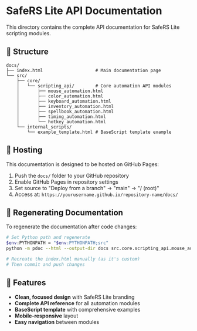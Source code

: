 # SafeRS Lite API Documentation

This directory contains the complete API documentation for SafeRS Lite scripting modules.

## 📁 Structure

```
docs/
├── index.html                    # Main documentation page
└── src/
    ├── core/
    │   └── scripting_api/        # Core automation API modules
    │       ├── mouse_automation.html
    │       ├── color_automation.html
    │       ├── keyboard_automation.html
    │       ├── inventory_automation.html
    │       ├── spellbook_automation.html
    │       ├── timing_automation.html
    │       └── hotkey_automation.html
    └── internal_scripts/
        └── example_template.html # BaseScript template example
```

## 🚀 Hosting

This documentation is designed to be hosted on GitHub Pages:

1. Push the `docs/` folder to your GitHub repository
2. Enable GitHub Pages in repository settings
3. Set source to "Deploy from a branch" → "main" → "/ (root)"
4. Access at: `https://yourusername.github.io/repository-name/docs/`

## 🔄 Regenerating Documentation

To regenerate the documentation after code changes:

```bash
# Set Python path and regenerate
$env:PYTHONPATH = "$env:PYTHONPATH;src"
python -m pdoc --html --output-dir docs src.core.scripting_api.mouse_automation src.core.scripting_api.color_automation src.core.scripting_api.keyboard_automation src.core.scripting_api.inventory_automation src.core.scripting_api.spellbook_automation src.core.scripting_api.timing_automation src.core.scripting_api.hotkey_automation

# Recreate the index.html manually (as it's custom)
# Then commit and push changes
```

## 📖 Features

- **Clean, focused design** with SafeRS Lite branding
- **Complete API reference** for all automation modules
- **BaseScript template** with comprehensive examples
- **Mobile-responsive** layout
- **Easy navigation** between modules
